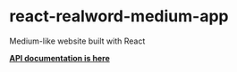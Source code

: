 # react-realword-medium-app

Medium-like website built with React

[**API documentation is here**](https://api.realworld.io/api-docs/)<br>
